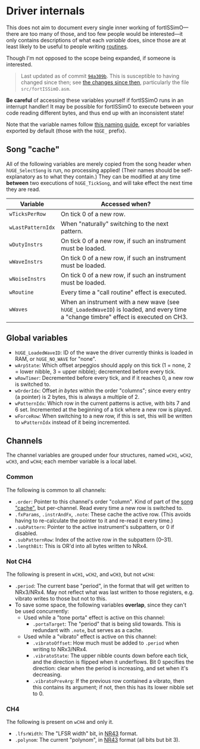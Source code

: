 # Driver internals

This does not aim to document every single inner working of fortISSimO—there are too many of those, and too few people would be interested—it only contains descriptions of what each _variable_ does, since those are at least likely to be useful to people writing [routines](./routines.md).

Though I'm not opposed to the scope being expanded, if someone is interested.

> Last updated as of commit [`94a309b`](https://github.com/ISSOtm/fortISSimO/tree/94a309bb8d10e7947d9e2687a769cba9b89d2393).
> This is susceptible to having changed since then; see [the changes since then](https://github.com/ISSOtm/fortISSimO/compare/94a309bb8d10e7947d9e2687a769cba9b89d2393...master), particularly the file `src/fortISSimO.asm`.

**Be careful** of accessing these variables yourself if fortISSimO runs in an interrupt handler!
It may be possible for fortISSimO to execute between your code reading different bytes, and thus end up with an inconsistent state!

Note that the variable names follow [this naming guide](https://gbdev.io/guides/asmstyle.html#naming), except for variables exported by default (those with the `hUGE_` prefix).

## Song "cache"

All of the following variables are merely copied from the song header when `hUGE_SelectSong` is run, no processing applied!
(Their names should be self-explanatory as to what they contain.)
They can be modified at any time **between** two executions of `hUGE_TickSong`, and will take effect the next time they are read.

| Variable          | Accessed when?                                                                                                                      |
| ----------------- | ----------------------------------------------------------------------------------------------------------------------------------- |
| `wTicksPerRow`    | On tick 0 of a new row.                                                                                                             |
| `wLastPatternIdx` | When "naturally" switching to the next pattern.                                                                                     |
| `wDutyInstrs`     | On tick 0 of a new row, if such an instrument must be loaded.                                                                       |
| `wWaveInstrs`     | On tick 0 of a new row, if such an instrument must be loaded.                                                                       |
| `wNoiseInstrs`    | On tick 0 of a new row, if such an instrument must be loaded.                                                                       |
| `wRoutine`        | Every time a "call routine" effect is executed.                                                                                     |
| `wWaves`          | When an instrument with a new wave (see `hUGE_LoadedWaveID`) is loaded, and every time a "change timbre" effect is executed on CH3. |

## Global variables

- `hUGE_LoadedWaveID`: ID of the wave the driver currently thinks is loaded in RAM, or `hUGE_NO_WAVE` for "none".
- `wArpState`: Which offset arpeggios should apply on this tick (1 = none, 2 = lower nibble, 3 = upper nibble); decremented before every tick.
- `wRowTimer`: Decremented before every tick, and if it reaches 0, a new row is switched to.
- `wOrderIdx`: Offset _in bytes_ within the order "columns"; since every entry (a pointer) is 2 bytes, this is always a multiple of 2.
- `wPatternIdx`: Which row in the current patterns is active, with bits 7 and 6 set. Incremented at the beginning of a tick where a new row is played.
- `wForceRow`: When switching to a new row, if this is set, this will be written to `wPatternIdx` instead of it being incremented.

## Channels

The channel variables are grouped under four structures, named `wCH1`, `wCH2`, `wCH3`, and `wCH4`; each member variable is a local label.

### Common

The following is common to all channels:

- `.order`: Pointer to this channel's order "column". Kind of part of the [song "cache"](#song-cache), but per-channel. Read every time a new row is switched to.
- `.fxParams`, `.instrAndFx`, `.note`: These cache the active row. (This avoids having to re-calculate the pointer to it and re-read it every time.)
- `.subPattern`: Pointer to the active instrument's subpattern, or 0 if disabled.
- `.subPatternRow`: Index of the active row in the subpattern (0–31).
- `.lengthBit`: This is OR'd into all bytes written to NRx4.

### Not CH4

The following is present in `wCH1`, `wCH2`, and `wCH3`, but not `wCH4`:

- `.period`: The current base "period", in the format that will get written to NRx3/NRx4. May not reflect what was last written to those registers, e.g. vibrato writes to those but not to this.
- To save some space, the following variables **overlap**, since they can't be used concurrently:
  - Used while a "tone porta" effect is active on this channel:
    - `.portaTarget`: The "period" that is being slid towards. This is redundant with `.note`, but serves as a cache.
  - Used while a "vibrato" effect is active on this channel:
    - `.vibratoOffset`: How much must be added to `.period` when writing to NRx3/NRx4.
    - `.vibratoState`: The upper nibble counts down before each tick, and the direction is flipped when it underflows. Bit 0 specifies the direction: clear when the period is increasing, and set when it's decreasing.
    - `.vibratoPrevArg`: If the previous row contained a vibrato, then this contains its argument; if not, then this has its lower nibble set to 0.

### CH4

The following is present on `wCH4` and only it.

- `.lfsrWidth`: The "LFSR width" bit, in [NR43] format.
- `.polynom`: The current "polynom", in [NR43] format (all bits but bit 3).

[NR43]: https://gbdev.io/pandocs/Audio_Registers.html#ff22--nr43-channel-4-frequency--randomness
